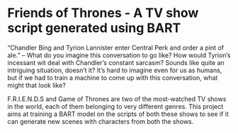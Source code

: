 # Friends of Thrones - A TV show script generated using BART
“Chandler Bing and Tyrion Lannister enter Central Perk and order a pint of ale.” – What do you imagine this conversation to go like? How would Tyrion’s incessant wit deal with Chandler’s constant sarcasm? Sounds like quite an intriguing situation, doesn’t it? It’s hard to imagine even for us as humans, but if we had to train a machine to come up with this conversation, what might that look like?

F.R.I.E.N.D.S and Game of Thrones are two of the most-watched TV shows in the world, each of them belonging to very different genres. This project aims at training a BART model on the scripts of both these shows to see if it can generate new scenes with characters from both the shows.
